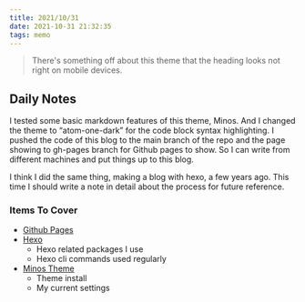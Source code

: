 ```yaml
---
title: 2021/10/31
date: 2021-10-31 21:32:35
tags: memo
---
```


> There's something off about this theme that the heading looks not right on mobile devices.

## Daily Notes

I tested some basic markdown features of this theme, Minos. And I changed the theme to “atom-one-dark” for the code block syntax highlighting. I pushed the code of this blog to the main branch of the repo and the page showing to gh-pages branch for Github pages to show. So I can write from different machines and put things up to this blog.

I think I did the same thing, making a blog with hexo, a few years ago. This time I should write a note in detail about the process for future reference.

### Items To Cover

- [Github Pages](https://docs.github.com/en/pages)
- [Hexo](https://hexo.io/)
  - Hexo related packages I use
  - Hexo cli commands used regularly
- [Minos Theme](https://github.com/ppoffice/hexo-theme-minos)
  - Theme install
  - My current settings

